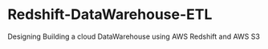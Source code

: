 # Redshift-DataWarehouse-ETL
Designing Building a cloud DataWarehouse using AWS Redshift and AWS S3
